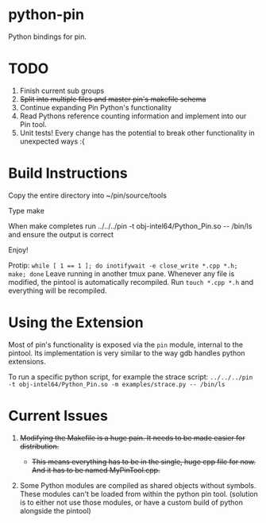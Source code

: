python-pin
==========

Python bindings for pin.

# TODO

1. Finish current sub groups
2. ~~Split into multiple files and master pin's makefile schema~~
3. Continue expanding Pin Python's functionality
4. Read Pythons reference counting information and implement into our Pin tool.
5. Unit tests! Every change has the potential to break other functionality in unexpected ways :{

# Build Instructions

Copy the entire directory into ~/pin/source/tools

Type make 

When make completes run ../../../pin -t obj-intel64/Python_Pin.so -- /bin/ls and ensure the output is correct

Enjoy!

Protip: `while [ 1 == 1 ]; do inotifywait -e close_write *.cpp *.h; make; done` Leave running in another tmux pane. Whenever any file is modified, the pintool is automatically recompiled. Run `touch *.cpp *.h` and everything will be recompiled.

# Using the Extension
Most of pin's functionality is exposed via the `pin` module, internal to the pintool. Its implementation is very similar to the way gdb handles python extensions.

To run a specific python script, for example the strace script:
`../../../pin -t obj-intel64/Python_Pin.so -m examples/strace.py -- /bin/ls`


# Current Issues

1. ~~Modifying the Makefile is a huge pain. It needs to be made easier for distribution.~~
    - ~~This means everything has to be in the single, huge cpp file for now. And it has to be named MyPinTool.cpp.~~
    
2. Some Python modules are compiled as shared objects without symbols. These modules can't be loaded from within the python pin tool. (solution is to either not use those modules, or have a custom build of python alongside the pintool)

